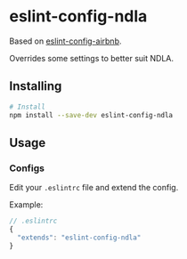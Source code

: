 # eslint-config-ndla

Based on [eslint-config-airbnb](https://github.com/airbnb/javascript/tree/master/packages/eslint-config-airbnb).

Overrides some settings to better suit NDLA.

## Installing

```bash
# Install
npm install --save-dev eslint-config-ndla
```

## Usage

### Configs

Edit your `.eslintrc` file and extend the config.

Example:

```javascript
// .eslintrc
{
  "extends": "eslint-config-ndla"
}
```
